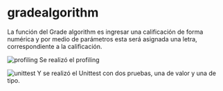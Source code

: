 # gradealgorithm

La función del Grade algorithm es ingresar una calificación de forma numérica y por medio de parámetros esta será asignada una letra, correspondiente a la calificación.

![profiling](https://imgur.com/5pGVfM3.png)
Se realizó el profiling 

![unittest](https://imgur.com/QBc3kX7.png)
Y se realizó el Unittest con dos pruebas, una de valor y una de tipo.
